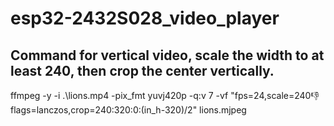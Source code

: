 # esp32-2432S028_video_player

## Command for vertical video, scale the width to at least 240, then crop the center vertically.
ffmpeg -y -i .\lions.mp4 -pix_fmt yuvj420p -q:v 7 -vf "fps=24,scale=240:-1:flags=lanczos,crop=240:320:0:(in_h-320)/2" lions.mjpeg
